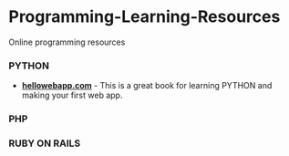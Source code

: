 # Programming-Learning-Resources
Online programming resources

### PYTHON

* [**hellowebapp.com**](https://hellowebapp.com/) - This is a great book for learning PYTHON and making your first web app.

### PHP

### RUBY ON RAILS
